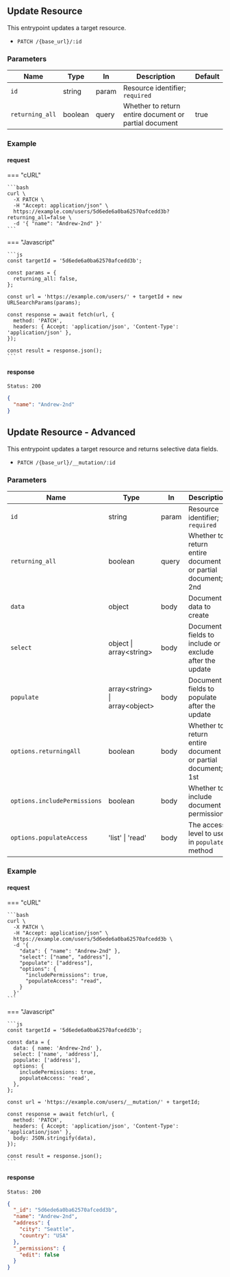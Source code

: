 ## Update Resource

This entrypoint updates a target resource.

- `PATCH /{base_url}/:id`

### Parameters

| Name            | Type    | In    | Description                                           | Default |
| --------------- | ------- | ----- | ----------------------------------------------------- | ------- |
| `id`            | string  | param | Resource identifier; `required`                       |         |
| `returning_all` | boolean | query | Whether to return entire document or partial document | true    |

### Example

#### request

=== "cURL"

    ```bash
    curl \
      -X PATCH \
      -H "Accept: application/json" \
      https://example.com/users/5d6ede6a0ba62570afcedd3b?returning_all=false \
      -d '{ "name": "Andrew-2nd" }'
    ```

=== "Javascript"

    ```js
    const targetId = '5d6ede6a0ba62570afcedd3b';

    const params = {
      returning_all: false,
    };

    const url = 'https://example.com/users/' + targetId + new URLSearchParams(params);

    const response = await fetch(url, {
      method: 'PATCH',
      headers: { Accept: 'application/json', 'Content-Type': 'application/json' },
    });

    const result = response.json();
    ```

#### response

```
Status: 200
```

```json
{
  "name": "Andrew-2nd"
}
```

## Update Resource - Advanced

This entrypoint updates a target resource and returns selective data fields.

- `PATCH /{base_url}/__mutation/:id`

### Parameters

| Name                         | Type                             | In    | Description                                                | Default |
| ---------------------------- | -------------------------------- | ----- | ---------------------------------------------------------- | ------- |
| `id`                         | string                           | param | Resource identifier; `required`                            |         |
| `returning_all`              | boolean                          | query | Whether to return entire document or partial document; 2nd | true    |
| `data`                       | object                           | body  | Document data to create                                    |         |
| `select`                     | object \| array<string\>         | body  | Document fields to include or exclude after the update     |         |
| `populate`                   | array<string\> \| array<object\> | body  | Document fields to populate after the update               |         |
| `options.returningAll`       | boolean                          | body  | Whether to return entire document or partial document; 1st | true    |
| `options.includePermissions` | boolean                          | body  | Whether to include document permissions                    | true    |
| `options.populateAccess`     | 'list' \| 'read'                 | body  | The access level to use in `populate` method               | read    |

### Example

#### request

=== "cURL"

    ```bash
    curl \
      -X PATCH \
      -H "Accept: application/json" \
      https://example.com/users/5d6ede6a0ba62570afcedd3b \
      -d '{
        "data": { "name": "Andrew-2nd" },
        "select": ["name", "address"],
        "populate": ["address"],
        "options": {
          "includePermissions": true,
          "populateAccess": "read",
        }
      }'
    ```

=== "Javascript"

    ```js
    const targetId = '5d6ede6a0ba62570afcedd3b';

    const data = {
      data: { name: 'Andrew-2nd' },
      select: ['name', 'address'],
      populate: ['address'],
      options: {
        includePermissions: true,
        populateAccess: 'read',
      },
    };

    const url = 'https://example.com/users/__mutation/' + targetId;

    const response = await fetch(url, {
      method: 'PATCH',
      headers: { Accept: 'application/json', 'Content-Type': 'application/json' },
      body: JSON.stringify(data),
    });

    const result = response.json();
    ```

#### response

```
Status: 200
```

```json
{
  "_id": "5d6ede6a0ba62570afcedd3b",
  "name": "Andrew-2nd",
  "address": {
    "city": "Seattle",
    "country": "USA"
  },
  "_permissions": {
    "edit": false
  }
}
```
